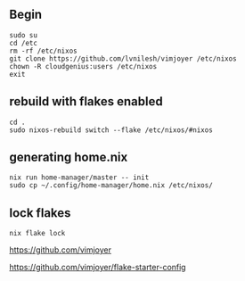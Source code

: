 ## Begin

```
sudo su
cd /etc
rm -rf /etc/nixos
git clone https://github.com/lvnilesh/vimjoyer /etc/nixos
chown -R cloudgenius:users /etc/nixos
exit
```
## rebuild with flakes enabled
```
cd .
sudo nixos-rebuild switch --flake /etc/nixos/#nixos
```

## generating home.nix
```
nix run home-manager/master -- init
sudo cp ~/.config/home-manager/home.nix /etc/nixos/
```

## lock flakes

```
nix flake lock
```

https://github.com/vimjoyer

https://github.com/vimjoyer/flake-starter-config